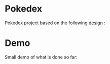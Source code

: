 # Pokedex

Pokedex project based on the following [design](https://www.figma.com/file/CQENrwwA1HMNnhVOJanoJ1/pokedex-app-iphone-x-daniel-motta)
: 

# Demo

Small demo of what is done so far:

